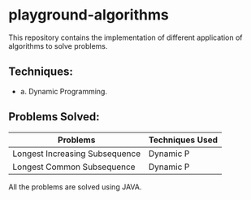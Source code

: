 # playground-algorithms
This repository contains the implementation of different application of algorithms to solve problems.

## Techniques:
* a. Dynamic Programming.


## Problems Solved:

Problems                          | Techniques Used
-------------                     | -------------
 Longest Increasing Subsequence   | Dynamic P
 Longest Common Subsequence       | Dynamic P
 

All the problems are solved using JAVA.
